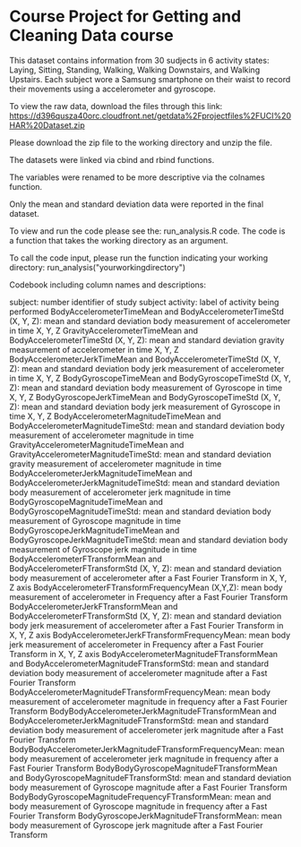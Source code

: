 # Course Project for Getting and Cleaning Data course

This dataset contains information from 30 sudjects in 6 activity states: Laying, Sitting, Standing, Walking, Walking Downstairs, and Walking Upstairs.  Each subject wore a Samsung smartphone on their waist to record their movements using a accelerometer and gyroscope.

To view the raw data, download the files through this link: https://d396qusza40orc.cloudfront.net/getdata%2Fprojectfiles%2FUCI%20HAR%20Dataset.zip

Please download the zip file to the working directory and unzip the file.

The datasets were linked via cbind and rbind functions.

The variables were renamed to be more descriptive via the colnames function.

Only the mean and standard deviation data were reported in the final dataset. 

To view and run the code please see the: run_analysis.R code.  The code is a function that takes the working directory as an argument.

To call the code input, please run the function indicating your working directory: run_analysis("yourworkingdirectory")

Codebook including column names and descriptions:

subject: number identifier of study subject
activity: label of activity being performed
BodyAccelerometerTimeMean and BodyAccelerometerTimeStd (X, Y, Z): mean and standard deviation body measurement of accelerometer in time X, Y, Z
GravityAccelerometerTimeMean and BodyAccelerometerTimeStd (X, Y, Z): mean and standard deviation gravity measurement of accelerometer in time X, Y, Z
BodyAccelerometerJerkTimeMean and BodyAccelerometerTimeStd (X, Y, Z): mean and standard deviation body jerk measurement of accelerometer in time X, Y, Z
BodyGyroscopeTimeMean and BodyGyroscopeTimeStd (X, Y, Z): mean and standard deviation body measurement of Gyroscope in time X, Y, Z
BodyGyroscopeJerkTimeMean and BodyGyroscopeTimeStd (X, Y, Z): mean and standard deviation body jerk measurement of Gyroscope in time X, Y, Z
BodyAccelerometerMagnitudeTimeMean and BodyAccelerometerMagnitudeTimeStd: mean and standard deviation body measurement of accelerometer magnitude in time
GravityAccelerometerMagnitudeTimeMean and GravityAccelerometerMagnitudeTimeStd: mean and standard deviation gravity measurement of accelerometer magnitude in time
BodyAccelerometerJerkMagnitudeTimeMean and BodyAccelerometerJerkMagnitudeTimeStd: mean and standard deviation body measurement of accelerometer jerk magnitude in time
BodyGyroscopeMagnitudeTimeMean and BodyGyroscopeMagnitudeTimeStd: mean and standard deviation body measurement of Gyroscope magnitude in time
BodyGyroscopeJerkMagnitudeTimeMean and BodyGyroscopeJerkMagnitudeTimeStd: mean and standard deviation body measurement of Gyroscope jerk magnitude in time
BodyAccelerometerFTransformMean and BodyAccelerometerFTransformStd (X, Y, Z): mean and standard deviation body measurement of accelerometer after a Fast Fourier Transform in X, Y, Z axis
BodyAccelerometerFTransformFrequencyMean (X,Y,Z): mean body measurement of accelerometer in Frequency after a Fast Fourier Transform
BodyAccelerometerJerkFTransformMean and BodyAccelerometerFTransformStd (X, Y, Z): mean and standard deviation body jerk measurement of accelerometer after a Fast Fourier Transform in X, Y, Z axis
BodyAccelerometerJerkFTransformFrequencyMean: mean body jerk measurement of accelerometer in Frequency after a Fast Fourier Transform in X, Y, Z axis
BodyAccelerometerMagnitudeFTransformMean and BodyAccelerometerMagnitudeFTransformStd: mean and standard deviation body measurement of accelerometer magnitude after a Fast Fourier Transform
BodyAccelerometerMagnitudeFTransformFrequencyMean: mean body measurement of accelerometer magnitude in frequency after a Fast Fourier Transform
BodyBodyAccelerometerJerkMagnitudeFTransformMean and BodyAccelerometerJerkMagnitudeFTransformStd: mean and standard deviation body measurement of accelerometer jerk magnitude after a Fast Fourier Transform
BodyBodyAccelerometerJerkMagnitudeFTransformFrequencyMean: mean body measurement of accelerometer jerk magnitude in frequency after a Fast Fourier Transform
BodyBodyGyroscopeMagnitudeFTransformMean and BodyGyroscopeMagnitudeFTransformStd: mean and standard deviation body measurement of Gyroscope magnitude after a Fast Fourier Transform
BodyBodyGyroscopeMagnitudeFrequencyFTransformMean: mean and body measurement of Gyroscope magnitude in frequency after a Fast Fourier Transform
BodyGyroscopeJerkMagnitudeFTransformMean: mean body measurement of Gyroscope jerk magnitude after a Fast Fourier Transform



